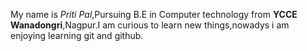 My name is _Priti Pal_,Pursuing B.E in Computer technology from **YCCE Wanadongri**,Nagpur.I am curious to learn new things,nowadys i am enjoying learning git and github. 